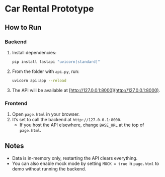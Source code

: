 # Car Rental Prototype

## How to Run

### Backend
1. Install dependencies:
   ```bash
   pip install fastapi "uvicorn[standard]"
   ```
2. From the folder with `api.py`, run:
   ```bash
   uvicorn api:app --reload
   ```
3. The API will be available at [http://127.0.0.1:8000](http://127.0.0.1:8000).

### Frontend
1. Open `page.html` in your browser.
2. It’s set to call the backend at `http://127.0.0.1:8000`.
   - If you host the API elsewhere, change `BASE_URL` at the top of `page.html`.

## Notes
- Data is in-memory only, restarting the API clears everything.
- You can also enable mock mode by setting `MOCK = true` in `page.html` to demo without running the backend.
